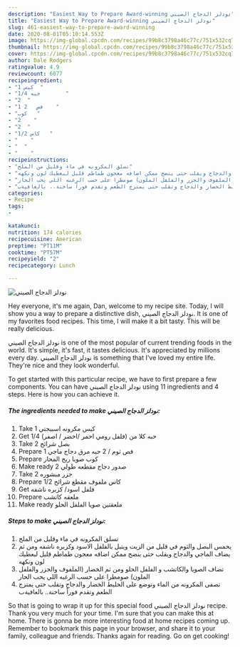 ```yaml
---
description: "Easiest Way to Prepare Award-winning نودلز الدجاج الصيني"
title: "Easiest Way to Prepare Award-winning نودلز الدجاج الصيني"
slug: 461-easiest-way-to-prepare-award-winning
date: 2020-08-01T05:10:14.553Z
image: https://img-global.cpcdn.com/recipes/99b8c3798a46c77c/751x532cq70/الصورة-الرئيسية-لوصفةنودلز-الدجاج-الصيني.jpg
thumbnail: https://img-global.cpcdn.com/recipes/99b8c3798a46c77c/751x532cq70/الصورة-الرئيسية-لوصفةنودلز-الدجاج-الصيني.jpg
cover: https://img-global.cpcdn.com/recipes/99b8c3798a46c77c/751x532cq70/الصورة-الرئيسية-لوصفةنودلز-الدجاج-الصيني.jpg
author: Dale Rodgers
ratingvalue: 4.9
reviewcount: 6077
recipeingredient:
- "1 كيس  "
- "1/4 حبه        "
- "2  "
- "1 فص   2    "
- "كوب   "
- "2    "
- "2  "
- "1/2 كاس   "
- "    "
- "  "
- "    "
recipeinstructions:
- "تسلق المكرونه في ماء وقليل من الملح"
- "يحمس البصل والثوم في قليل من الزيت ويتبل بالفلفل الاسود وكزبره ناشفه ومن ثم يضاف الماجي والدجاج ويقلب حتى ينضج ممكن اضافه معجون طماطم قليل ليعطيك لون ونكهه"
- "تضاف الصويا والكاتشب و الفلفل الحلو ومن ثم الخضار (الملفوف والجزر والفلفل الملون) صومطرا على حسب الرغبه اللي يحب الحار"
- "تصفى المكرونه من الماء وتوضع على الخليط الخضار والدجاج وتقلب حتى يمتزج الطعم وتقدم فوراً ساخنة.. بالعافيةب"
categories:
- Recipe
tags:
- 

katakunci:  
nutrition: 174 calories
recipecuisine: American
preptime: "PT11M"
cooktime: "PT57M"
recipeyield: "2"
recipecategory: Lunch

---
```



![نودلز الدجاج الصيني](https://img-global.cpcdn.com/recipes/99b8c3798a46c77c/751x532cq70/الصورة-الرئيسية-لوصفةنودلز-الدجاج-الصيني.jpg)

Hey everyone, it's me again, Dan, welcome to my recipe site. Today, I will show you a way to prepare a distinctive dish, نودلز الدجاج الصيني. It is one of my favorites food recipes. This time, I will make it a bit tasty. This will be really delicious.

نودلز الدجاج الصيني is one of the most popular of current trending foods in the world. It's simple, it's fast, it tastes delicious. It's appreciated by millions every day. نودلز الدجاج الصيني is something that I've loved my entire life. They're nice and they look wonderful.




To get started with this particular recipe, we have to first prepare a few components. You can have نودلز الدجاج الصيني using 11 ingredients and 4 steps. Here is how you can achieve it.

<!--inarticleads1-->

##### The ingredients needed to make نودلز الدجاج الصيني:

1. Take 1 كيس مكرونه اسبيجتي
1. Get 1/4 حبه كلا من (فلفل رومي احمر /اخضر / اصفر)
1. Take 2 بصل شرائح
1. Prepare 1 فص ثوم / 2 حبه مرق دجاج ماجي
1. Prepare كوب صويا ريح المحار
1. Make ready 2 صدور دجاج مقطعه طولي
1. Take 2 جزر مبشوره
1. Prepare 1/2 كاس ملفوف مقطع شرائح
1. Get  فلفل اسود/ كزبره ناشفه
1. Prepare  ملعقه كاتشب
1. Make ready  ملعقتين صويا الفلفل الحلو




<!--inarticleads2-->

##### Steps to make نودلز الدجاج الصيني:

1. تسلق المكرونه في ماء وقليل من الملح
1. يحمس البصل والثوم في قليل من الزيت ويتبل بالفلفل الاسود وكزبره ناشفه ومن ثم يضاف الماجي والدجاج ويقلب حتى ينضج ممكن اضافه معجون طماطم قليل ليعطيك لون ونكهه
1. تضاف الصويا والكاتشب و الفلفل الحلو ومن ثم الخضار (الملفوف والجزر والفلفل الملون) صومطرا على حسب الرغبه اللي يحب الحار
1. تصفى المكرونه من الماء وتوضع على الخليط الخضار والدجاج وتقلب حتى يمتزج الطعم وتقدم فوراً ساخنة.. بالعافيةب




So that is going to wrap it up for this special food نودلز الدجاج الصيني recipe. Thank you very much for your time. I'm sure that you can make this at home. There is gonna be more interesting food at home recipes coming up. Remember to bookmark this page in your browser, and share it to your family, colleague and friends. Thanks again for reading. Go on get cooking!
